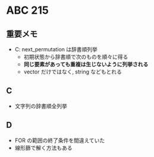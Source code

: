 # ABC 215

## 重要メモ

- C: next_permutation は辞書順列挙
  - 初期状態から辞書順で次のものを順々に得る
  - **同じ要素があっても重複は生じないように列挙される**
  - vector だけではなく, string などもとれる

## C

- 文字列の辞書順全列挙

## D

- FOR の範囲の終了条件を間違えていた
- 線形篩で解く方法もある
